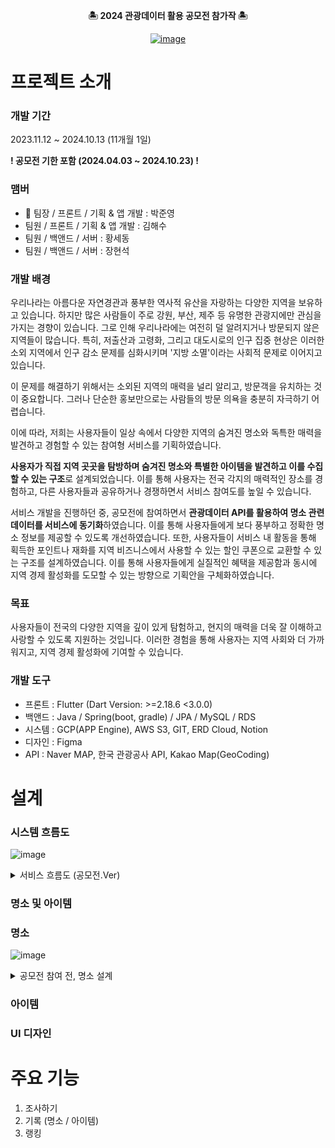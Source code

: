 <div align="center">

**🏝️ 2024 관광데이터 활용 공모전 참가작 🏝️**

[![image](https://github.com/user-attachments/assets/77bd835a-7bef-4740-9451-e2ff0efee288)](https://apps.apple.com/kr/app/treg/id6478799797)

</div>

# 프로젝트 소개
### 개발 기간
2023.11.12 ~ 2024.10.13 (11개월 1일)

**! 공모전 기한 포함 (2024.04.03 ~ 2024.10.23) !**
### 맴버
- 👑 팀장 / 프론트 / 기획 & 앱 개발 : 박준영
- 팀원 / 프론트 / 기획 & 앱 개발 : 김해수
- 팀원 / 백앤드 / 서버 : 황세동
- 팀원 / 백앤드 / 서버 : 장현석
### 개발 배경
우리나라는 아름다운 자연경관과 풍부한 역사적 유산을 자랑하는 다양한 지역을 보유하고 있습니다. 하지만 많은 사람들이 주로 강원, 부산, 제주 등 유명한 관광지에만 관심을 가지는 경향이 있습니다. 그로 인해 우리나라에는 여전히 덜 알려지거나 방문되지 않은 지역들이 많습니다. 특히, 저출산과 고령화, 그리고 대도시로의 인구 집중 현상은 이러한 소외 지역에서 인구 감소 문제를 심화시키며 '지방 소멸'이라는 사회적 문제로 이어지고 있습니다.

이 문제를 해결하기 위해서는 소외된 지역의 매력을 널리 알리고, 방문객을 유치하는 것이 중요합니다. 그러나 단순한 홍보만으로는 사람들의 방문 의욕을 충분히 자극하기 어렵습니다.

이에 따라, 저희는 사용자들이 일상 속에서 다양한 지역의 숨겨진 명소와 독특한 매력을 발견하고 경험할 수 있는 참여형 서비스를 기획하였습니다.

**사용자가 직접 지역 곳곳을 탐방하며 숨겨진 명소와 특별한 아이템을 발견하고 이를 수집할 수 있는 구조**로 설계되었습니다.
이를 통해 사용자는 전국 각지의 매력적인 장소를 경험하고, 다른 사용자들과 공유하거나 경쟁하면서 서비스 참여도를 높일 수 있습니다.

서비스 개발을 진행하던 중, 공모전에 참여하면서 **관광데이터 API를 활용하여 명소 관련 데이터를 서비스에 동기화**하였습니다. 이를 통해 사용자들에게 보다 풍부하고 정확한 명소 정보를 제공할 수 있도록 개선하였습니다.
또한, 사용자들이 서비스 내 활동을 통해 획득한 포인트나 재화를 지역 비즈니스에서 사용할 수 있는 할인 쿠폰으로 교환할 수 있는 구조를 설계하였습니다. 이를 통해 사용자들에게 실질적인 혜택을 제공함과 동시에 지역 경제 활성화를 도모할 수 있는 방향으로 기획안을 구체화하였습니다.

### 목표
사용자들이 전국의 다양한 지역을 깊이 있게 탐험하고, 현지의 매력을 더욱 잘 이해하고 사랑할 수 있도록 지원하는 것입니다. 이러한 경험을 통해 사용자는 지역 사회와 더 가까워지고, 지역 경제 활성화에 기여할 수 있습니다.
 
### 개발 도구
- 프론트 : Flutter (Dart Version: >=2.18.6 <3.0.0)
- 백앤드 : Java / Spring(boot, gradle) / JPA / MySQL / RDS
- 시스템 : GCP(APP Engine), AWS S3, GIT, ERD Cloud, Notion
- 디자인 : Figma
- API   : Naver MAP, 한국 관광공사 API, Kakao Map(GeoCoding)

# 설계
### 시스템 흐름도
![image](https://github.com/user-attachments/assets/a021fa4e-cdfd-490d-9e69-c5ad05c30644)

<details>
 <summary>
  서비스 흐름도 (공모전.Ver)
 </summary>
 <img src="https://github.com/user-attachments/assets/a62be618-b10d-4bf1-abd4-abacba19d9d0"/>
</details>

### 명소 및 아이템
### 명소
![image](https://github.com/user-attachments/assets/edc97c36-4f84-4e69-a453-24b4aa87e60a)
<details>
 <summary>
  공모전 참여 전, 명소 설계
 </summary>
 <img src="https://github.com/user-attachments/assets/ee58ecfd-9632-4cee-9e16-bdf61e04ee66"/>

 관광 명소 설계를 위해 **유명한 장소**, **숨겨진 장소**, **의미 있는 장소** 등을 종합적으로 고려하여 기획하고자 했습니다. 이를 구현하기 위해 초기에는 관련 자료를 직접 검색하고 데이터화하는 과정을 거쳤습니다. 하지만 **관광 API**를 활용하면서 이러한 자료조사 과정이 필요 없어졌고, 이를 통해 작업의 효율성을 크게 향상시킬 수 있었습니다.
</details>

### 아이템

### UI 디자인


# 주요 기능
1. 조사하기
2. 기록 (명소 / 아이템)
3. 랭킹





